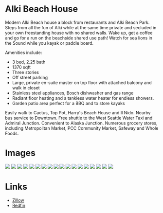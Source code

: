 # Alki Beach House

Modern Alki Beach house a block from restaurants and Alki Beach Park.  Steps from all the fun of Alki while at the same time private and secluded in your own freestanding house with no shared walls.  Wake up, get a coffee and go for a run on the beachside shared use path!  Watch for sea lions in the Sound while you kayak or paddle board.

Amenities include:
* 3 bed, 2.25 bath
* 1370 sqft
* Three stories
* Off street parking
* Large, private en-suite master on top floor with attached balcony and walk in closet
* Stainless steel appliances, Bosch dishwasher and gas range
* Radiant floor heating and a tankless water heater for endless showers. 
* Garden patio area perfect for a BBQ and to store kayaks

Easily walk to Cactus, Top Pot, Harry's Beach House and Il Nido.  Nearby bus service to Downtown.  Free shuttle to the West Seattle Water Taxi and Admiral Junction.  Convenient to Alaska Junction.  Numerous grocery stores, including Metropolitan Market, PCC Community Market, Safeway and Whole Foods.

# Images
![](img/1.jpg)
![](img/2.jpg)
![](img/3.jpg)
![](img/4.jpg)
![](img/5.jpg)
![](img/6.jpg)
![](img/7.jpg)
![](img/8.jpg)
![](img/9.jpg)
![](img/10.jpg)
![](img/11.jpg)
![](img/12.jpg)
![](img/13.jpg)
![](img/14.jpg)
![](img/15.jpg)
![](img/16.jpg)
![](img/17.jpg)
![](img/18.jpg)

# Links
* [Zillow](https://www.zillow.com/homedetails/3019-63rd-Ave-SW-Seattle-WA-98116/96672117_zpid/?view=public)
* [Redfin](https://www.redfin.com/WA/Seattle/3019-63rd-Ave-SW-98116/home/28581271)
